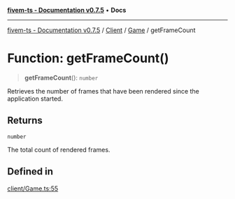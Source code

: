 [**fivem-ts - Documentation v0.7.5**](../../../../../README.md) • **Docs**

***

[fivem-ts - Documentation v0.7.5](../../../../../README.md) / [Client](../../../README.md) / [Game](../README.md) / getFrameCount

# Function: getFrameCount()

> **getFrameCount**(): `number`

Retrieves the number of frames that have been rendered since the application started.

## Returns

`number`

The total count of rendered frames.

## Defined in

[client/Game.ts:55](https://github.com/Purpose-Dev/fivem-ts/blob/main/src/client/Game.ts#L55)
